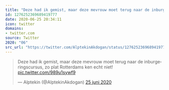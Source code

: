 ```yaml
---
title: "Deze had ik gemist, maar deze mevrouw moet terug naar de inburgeringscursus, zo plat Rotterdams ken ..."
id: 1276252369689419777
date: 2020-06-25 20:34:11
icon: twitter
domains:
- twitter.com
source: Twitter
2020: "06"
src_url: "https://twitter.com/AlptekinAkdogan/status/1276252369689419777"
---
```

<blockquote class="twitter-tweet" data-lang="nl" data-dnt="true"><p lang="nl" dir="ltr">Deze had ik gemist, maar deze mevrouw moet terug naar de inburgeringscursus, zo plat Rotterdams ken echt niet! <a href="https://t.co/989u1sywf9">pic.twitter.com/989u1sywf9</a></p>&mdash; Alptekin (@AlptekinAkdogan) <a href="https://twitter.com/AlptekinAkdogan/status/1276252369689419777?ref_src=twsrc%5Etfw">25 juni 2020</a></blockquote>
<script async src="https://platform.twitter.com/widgets.js" charset="utf-8"></script>

